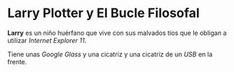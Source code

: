 # Larry Plotter y El Bucle Filosofal

**Larry** es un niño huérfano que vive con sus malvados tíos
que le obligan a utilizar *Internet Explorer 11*.

Tiene unas *Google Glass* y una cicatriz y una cicatriz de un *USB* en la frente.
